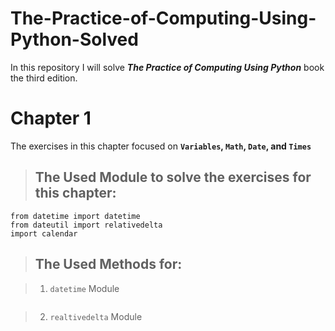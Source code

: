 <h1> The-Practice-of-Computing-Using-Python-Solved </h1>

In this repository I will solve  **_The Practice of Computing Using Python_** book the third edition.


# Chapter 1

The exercises in this chapter focused on <b> `Variables`, `Math`, `Date`, and `Times` </b>

>## The Used Module to solve the exercises for this chapter:
```
from datetime import datetime
from dateutil import relativedelta
import calendar
```

>## The Used Methods for:

>1. `datetime` Module
```

```
>2. `realtivedelta` Module


